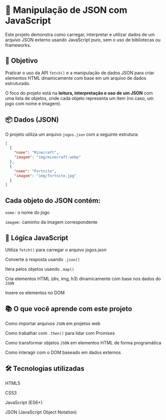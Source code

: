 # 📂 Manipulação de JSON com JavaScript

Este projeto demonstra como carregar, interpretar e utilizar dados de um arquivo JSON externo usando JavaScript puro, sem o uso de bibliotecas ou frameworks.

## 📌 Objetivo

Praticar o uso da API `fetch()` e a manipulação de dados JSON para criar elementos HTML dinamicamente com base em um arquivo de dados estruturado.

O foco do projeto está na **leitura, interpretação e uso de um JSON** com uma lista de objetos, onde cada objeto representa um item (no caso, um jogo com nome e imagem).

## 📦 Dados (JSON)

O projeto utiliza um arquivo `jogos.json` com a seguinte estrutura:

```json
[
  {
    "nome": "Minecraft",
    "imagem": "img/minecraft.webp"
  },
  {
    "nome": "Fortnite",
    "imagem": "img/fortnite.jpg"
  }
]
```
## Cada objeto do JSON contém:

`nome:` o nome do jogo

`imagem:` caminho da imagem correspondente

## 📜 Lógica JavaScript
Utiliza `fetch()` para carregar o arquivo jogos.json

Converte a resposta usando `.json()`

Itera pelos objetos usando `.map()`

Cria elementos HTML (div, img, h3) dinamicamente com base nos dados do `JSON`

Insere os elementos no DOM

## 📚 O que você aprende com este projeto
Como importar arquivos `JSON` em projetos web

Como trabalhar com `.then()` para lidar com Promises

Como transformar objetos `JSON` em elementos HTML de forma programática

Como interagir com o DOM baseado em dados externos

## 🛠️ Tecnologias utilizadas
HTML5

CSS3

JavaScript (ES6+)

JSON (JavaScript Object Notation)

